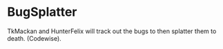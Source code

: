 # BugSplatter
TkMackan and HunterFelix will track out the bugs to then splatter them to death. (Codewise).
